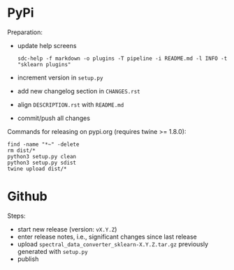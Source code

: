 PyPi
====

Preparation:

* update help screens

  `sdc-help -f markdown -o plugins -T pipeline -i README.md -l INFO -t "sklearn plugins"`
  
* increment version in `setup.py`
* add new changelog section in `CHANGES.rst`
* align `DESCRIPTION.rst` with `README.md`  
* commit/push all changes

Commands for releasing on pypi.org (requires twine >= 1.8.0):

```
find -name "*~" -delete
rm dist/*
python3 setup.py clean
python3 setup.py sdist
twine upload dist/*
```


Github
======

Steps:

* start new release (version: `vX.Y.Z`)
* enter release notes, i.e., significant changes since last release
* upload `spectral_data_converter_sklearn-X.Y.Z.tar.gz` previously generated with `setup.py`
* publish
